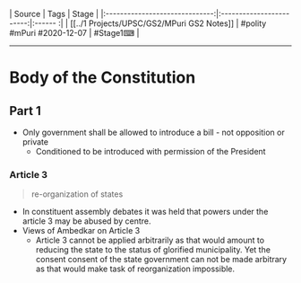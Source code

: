 |             Source             |           Tags           | Stage |
|:------------------------------:|:------------------------:|:------ :|
| [[../1 Projects/UPSC/GS2/MPuri GS2 Notes]] | #polity #mPuri #2020-12-07 | #Stage1⌨  | 

---
# Body of the Constitution
## Part 1
- Only government shall be allowed to introduce a bill - not opposition or private 
	- Conditioned to be introduced with permission of the President

### Article 3
> re-organization of states
- In constituent assembly debates it was held that powers under the article 3 may be abused by centre.
- Views of Ambedkar on Article 3
	- Article 3 cannot be applied arbitrarily as that would amount to reducing the state to the status of glorified municipality. Yet the consent consent of the state government can not be made arbitrary as that would make task of reorganization impossible.


